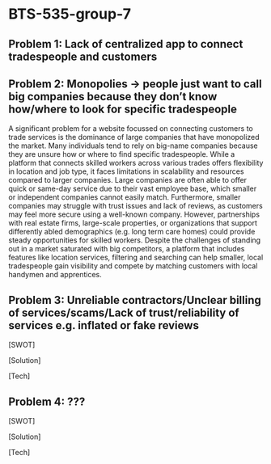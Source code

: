 # BTS-535-group-7

## Problem 1: Lack of centralized app to connect tradespeople and customers



## Problem 2: Monopolies → people just want to call big companies because they don’t know how/where to look for specific tradespeople 

A significant problem for a website focussed on connecting customers to trade services is the dominance of large companies that have monopolized the market. Many individuals tend to rely on big-name companies because they are unsure how or where to find specific tradespeople. While a platform that connects skilled workers across various trades offers flexibility in location and job type, it faces limitations in scalability and resources compared to larger companies. Large companies are often able to offer quick or same-day service due to their vast employee base, which smaller or independent companies cannot easily match. Furthermore, smaller companies may struggle with trust issues and lack of reviews, as customers may feel more secure using a well-known company. However, partnerships with real estate firms, large-scale properties, or organizations that support differently abled demographics (e.g. long term care homes) could provide steady opportunities for skilled workers. Despite the challenges of standing out in a market saturated with big competitors, a platform that includes features like location services, filtering and searching can help smaller, local tradespeople gain visibility and compete by matching customers with local handymen and apprentices.

## Problem 3: Unreliable contractors/Unclear billing of services/scams/Lack of trust/reliability of services e.g. inflated or fake reviews 

[SWOT]

[Solution]

[Tech]


## Problem 4: ???

[SWOT]

[Solution]

[Tech]
